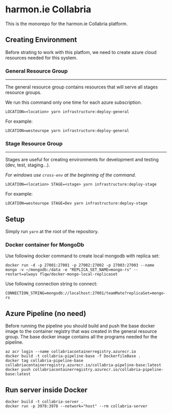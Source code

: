 # harmon.ie Collabria

This is the monorepo for the harmon.ie Collabria platform.

## Creating Environment
Before strating to work with this platfom, we need to create azure cloud resources needed for this system.

### General Resource Group

---
The general resource group contains resources that will serve all stages resource groups.

We run this command only one time for each azure subscription.
```
LOCATION=<location> yarn infrastructure:deploy-general
```
For example:
```
LOCATION=westeurope yarn infrastructure:deploy-general
```

### Stage Resource Group

---
Stages are useful for creating environments for development and testing (dev, test, staging...).

_For windows use `cross-env` at the beginning of the command._
```
LOCATION=<location> STAGE=<stage> yarn infrastructure:deploy-stage
```
For example:
```
LOCATION=westeurope STAGE=Dev yarn infrastructure:deploy-stage
```

## Setup
Simply run `yarn` at the root of the repository.

### Docker container for MongoDb
Use following docker command to create local mongodb with replica set:

```
docker run -d -p 27001:27001 -p 27002:27002 -p 27003:27003 --name mongo -v ~/mongodb:/data -e "REPLICA_SET_NAME=mongo-rs" --restart=always flqw/docker-mongo-local-replicaset
```

Use following connection string to connect:
```
CONNECTION_STRING=mongodb://localhost:27001/teamMate?replicaSet=mongo-rs
```

## Azure Pipeline (no need)
Before running the pipeline you should build and push the base docker image to the container registry that was created in the general resource group.
The base docker image contains all the programs needed for the pipeline.
```
az acr login --name collabriacontainerregistry.azurecr.io
docker build -t collabria-pipeline-base -f DockerfileBase .
docker tag collabria-pipeline-base collabriacontainerregistry.azurecr.io/collabria-pipeline-base:latest
docker push collabriacontainerregistry.azurecr.io/collabria-pipeline-base:latest
```

## Run server inside Docker
```
docker build -t collabria-server .
docker run -p 3978:3978 --network="host" --rm collabria-server
```
